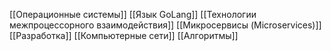 [[Операционные системы]]
[[Язык GoLang]]
[[Технологии межпроцессорного взаимодействия]]
[[Микросервисы (Microservices)]]
[[Разработка]]
[[Компьютерные сети]]
[[Алгоритмы]]


